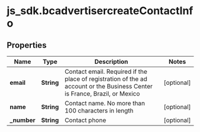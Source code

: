 # js_sdk.bcadvertisercreateContactInfo

## Properties
Name | Type | Description | Notes
------------ | ------------- | ------------- | -------------
**email** | **String** | Contact email. Required if the place of registration of the ad account or the Business Center is France, Brazil, or Mexico | [optional] 
**name** | **String** | Contact name. No more than 100 characters in length | [optional] 
**_number** | **String** | Contact phone | [optional] 
